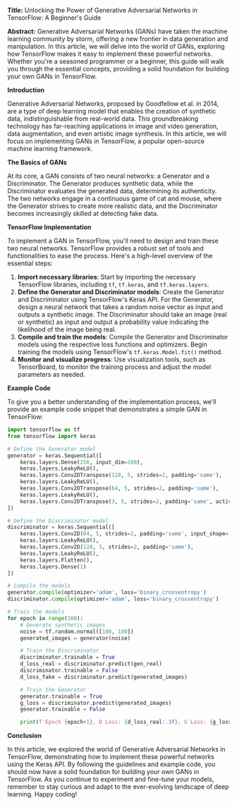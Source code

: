 **Title:** Unlocking the Power of Generative Adversarial Networks in TensorFlow: A Beginner's Guide

**Abstract:** Generative Adversarial Networks (GANs) have taken the machine learning community by storm, offering a new frontier in data generation and manipulation. In this article, we will delve into the world of GANs, exploring how TensorFlow makes it easy to implement these powerful networks. Whether you're a seasoned programmer or a beginner, this guide will walk you through the essential concepts, providing a solid foundation for building your own GANs in TensorFlow.

**Introduction**

Generative Adversarial Networks, proposed by Goodfellow et al. in 2014, are a type of deep learning model that enables the creation of synthetic data, indistinguishable from real-world data. This groundbreaking technology has far-reaching applications in image and video generation, data augmentation, and even artistic image synthesis. In this article, we will focus on implementing GANs in TensorFlow, a popular open-source machine learning framework.

**The Basics of GANs**

At its core, a GAN consists of two neural networks: a Generator and a Discriminator. The Generator produces synthetic data, while the Discriminator evaluates the generated data, determining its authenticity. The two networks engage in a continuous game of cat and mouse, where the Generator strives to create more realistic data, and the Discriminator becomes increasingly skilled at detecting fake data.

**TensorFlow Implementation**

To implement a GAN in TensorFlow, you'll need to design and train these two neural networks. TensorFlow provides a robust set of tools and functionalities to ease the process. Here's a high-level overview of the essential steps:

1. **Import necessary libraries**: Start by importing the necessary TensorFlow libraries, including `tf`, `tf.keras`, and `tf.keras.layers`.
2. **Define the Generator and Discriminator models**: Create the Generator and Discriminator using TensorFlow's Keras API. For the Generator, design a neural network that takes a random noise vector as input and outputs a synthetic image. The Discriminator should take an image (real or synthetic) as input and output a probability value indicating the likelihood of the image being real.
3. **Compile and train the models**: Compile the Generator and Discriminator models using the respective loss functions and optimizers. Begin training the models using TensorFlow's `tf.keras.Model.fit()` method.
4. **Monitor and visualize progress**: Use visualization tools, such as TensorBoard, to monitor the training process and adjust the model parameters as needed.

**Example Code**

To give you a better understanding of the implementation process, we'll provide an example code snippet that demonstrates a simple GAN in TensorFlow:
```python
import tensorflow as tf
from tensorflow import keras

# Define the Generator model
generator = keras.Sequential([
    keras.layers.Dense(256, input_dim=100),
    keras.layers.LeakyReLU(),
    keras.layers.Conv2DTranspose(128, 5, strides=2, padding='same'),
    keras.layers.LeakyReLU(),
    keras.layers.Conv2DTranspose(64, 5, strides=2, padding='same'),
    keras.layers.LeakyReLU(),
    keras.layers.Conv2DTranspose(3, 5, strides=2, padding='same', activation='tanh')
])

# Define the Discriminator model
discriminator = keras.Sequential([
    keras.layers.Conv2D(64, 5, strides=2, padding='same', input_shape=[64, 64, 3]),
    keras.layers.LeakyReLU(),
    keras.layers.Conv2D(128, 5, strides=2, padding='same'),
    keras.layers.LeakyReLU(),
    keras.layers.Flatten(),
    keras.layers.Dense(1)
])

# Compile the models
generator.compile(optimizer='adam', loss='binary_crossentropy')
discriminator.compile(optimizer='adam', loss='binary_crossentropy')

# Train the models
for epoch in range(100):
    # Generate synthetic images
    noise = tf.random.normal([100, 100])
    generated_images = generator(noise)

    # Train the Discriminator
    discriminator.trainable = True
    d_loss_real = discriminator.predict(gen_real)
    discriminator.trainable = False
    d_loss_fake = discriminator.predict(generated_images)

    # Train the Generator
    generator.trainable = True
    g_loss = discriminator.predict(generated_images)
    generator.trainable = False

    print(f'Epoch {epoch+1}, D Loss: {d_loss_real:.3f}, G Loss: {g_loss:.3f}')
```
**Conclusion**

In this article, we explored the world of Generative Adversarial Networks in TensorFlow, demonstrating how to implement these powerful networks using the Keras API. By following the guidelines and example code, you should now have a solid foundation for building your own GANs in TensorFlow. As you continue to experiment and fine-tune your models, remember to stay curious and adapt to the ever-evolving landscape of deep learning. Happy coding!
